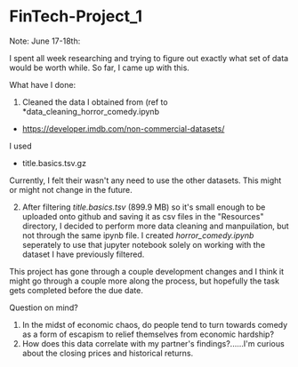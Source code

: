 # FinTech-Project_1

Note:
June 17-18th:

I spent all week researching and trying to figure out exactly what set of data would be worth while. So far, I came up with this.

What have I done:
1) Cleaned the data I obtained from (ref to *data_cleaning_horror_comedy.ipynb
- https://developer.imdb.com/non-commercial-datasets/

I used
- title.basics.tsv.gz

Currently, I felt their wasn't any need to use the other datasets. This might or might not change in the future.

2) After filtering *title.basics.tsv* (899.9 MB) so it's small enough to be uploaded onto github and saving it as csv files in the "Resources" directory, I decided to perform more data cleaning and manpuilation, but not through the same ipynb file. I created *horror_comedy.ipynb* seperately to use that jupyter notebook solely on working with the dataset I have previously filtered.

This project has gone through a couple development changes and I think it might go through a couple more along the process, but hopefully the task gets completed before the due date.

Question on mind?

1) In the midst of economic chaos, do people tend to turn towards comedy as a form of escapism to relief themselves from economic hardship?
2) How does this data correlate with my partner's findings?......I'm curious about the closing prices and historical returns.
